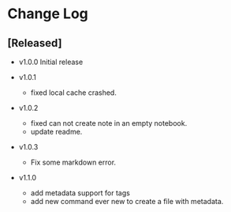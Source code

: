 # Change Log

## [Released]
- v1.0.0 Initial release

- v1.0.1
    - fixed local cache crashed.

- v1.0.2
    - fixed can not create note in an empty notebook.
    - update readme.

- v1.0.3
    - Fix some markdown error.

- v1.1.0
    - add metadata support for tags
    - add new command ever new to create a file with metadata.